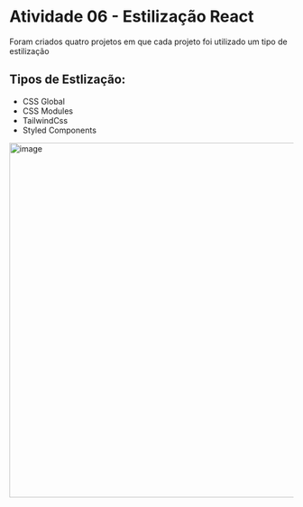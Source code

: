 # Atividade 06 - Estilização React
Foram criados quatro projetos em que cada projeto foi utilizado um tipo de estilização
## Tipos de Estlização:
- CSS Global
- CSS Modules
- TailwindCss
- Styled Components

<img width="543" height="629" alt="image" src="https://github.com/user-attachments/assets/def4f2bb-c781-44b4-b67d-9cd56c6c51d4" />
